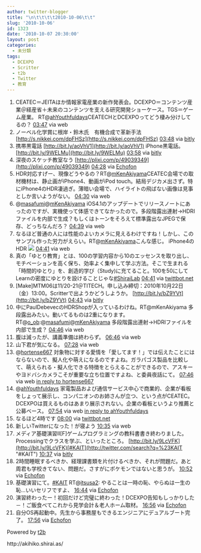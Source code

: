 ```yaml
---
author: twitter-blogger
title: "\n\t\t\t\t2010-10-06\t\t"
slug: '2010-10-06'
id: 1323
date: '2010-10-07 20:30:00'
layout: post
categories:
  - 未分類
tags:
  - DCEXPO
  - Scritter
  - t2b
  - Twitter
  - 教育
---
```


<div xmlns:georss="http://www.georss.org/georss">

1.  <span><span>CEATEC＝JEITAほか情報家電産業の新作発表会。DCEXPO＝コンテンツ産業＠経産省＋未来のコンテンツを支える研究開発ショーケース。TGS＝ゲーム産業。 RT@[ahYouthfuldays](http://twitter.com/ahYouthfuldays "ahYouthfuldays")CEATECHとDCEXPOってどう棲み分けしてるの？</span> <span>[<span>03:47</span>](http://twitter.com/o_ob/status/26557761513) <span>via web</span></span></span>
2.  <span><span>ノーベル化学賞に根岸・鈴木氏　有機合成で革新手法 [http://s.nikkei.com/dpFHSz](http://s.nikkei.com/dpFHSz)</span> <span>[<span>03:48</span>](http://twitter.com/o_ob/status/26557890751) <span>via [bitly](http://bit.ly)</span></span></span>
3.  <span><span>携帯黒電話 [http://bit.ly/aoVhV1](http://bit.ly/aoVhV1) iPhone黒電話。 [http://bit.ly/9WELMu](http://bit.ly/9WELMu)</span> <span>[<span>03:58</span>](http://twitter.com/o_ob/status/26558703681) <span>via [bitly](http://bit.ly)</span></span></span>
4.  <span><span>深夜のスケッチ教室なう [http://plixi.com/p/49039349](http://plixi.com/p/49039349)</span> <span>[<span>04:28</span>](http://twitter.com/o_ob/status/26561408405) <span>via [Echofon](http://www.echofon.com/)</span></span></span>
5.  <span><span>HDR対応すげー、現像どうやるの？RT@[mKenAkiyama](http://twitter.com/mKenAkiyama "mKenAkiyama")CEATEC会場での取材機材は、静止画がiPhone4、動画がiPod touch。結局デジカメ出さず。特にiPhone4のHDR凄過ぎ。薄暗い会場で、ハイライトの飛ばない画像は見事としか言いようがない。</span> <span>[<span>04:30</span>](http://twitter.com/o_ob/status/26561533170) <span>via web</span></span></span>
6.  <span><span>@[masafumi](http://twitter.com/masafumi "masafumi")@[mKenAkiyama](http://twitter.com/mKenAkiyama "mKenAkiyama") iOS4.1のアップデートでリリースノートにあったのですが、実機使って体感できてなかったので。多段階露出連射→HDRIファイルを内部で生成？もしくはトーンをそろえて標準露出なJPEGで保存、どっちなんだろ？</span> <span>[<span>04:39</span>](http://twitter.com/o_ob/status/26562289321) <span>via web</span></span></span>
7.  <span><span>なるほど普通の人には性能のよいカメラに見えるわけですね！しかし、このサンプル作った労力がえらい。RT@[mKenAkiyama](http://twitter.com/mKenAkiyama "mKenAkiyama")こんな感じ。 iPhone4のHDR [![](http://twitpic.com/show/thumb/2v5k8q)](http://twitpic.com/2v5k8q)</span> <span>[<span>04:41</span>](http://twitter.com/o_ob/status/26562475288) <span>via web</span></span></span>
8.  <span><span>真の「ゆとり教育」とは、100の学習内容から10のエッセンスを取り出し、モチベーションを高く保ち、効率よく集中して学ぶ方法。そこで生まれる「時間的ゆとり」を、創造的学び（Study)に充てること。100を50にしてLearnの密度にゆとりを設けることじゃな[#ShiraiLab](http://twitter.com/search?q=%23ShiraiLab "#ShiraiLab")</span> <span>[<span>04:41</span>](http://twitter.com/o_ob/status/26562513478) <span>via [twittbot.net](http://twittbot.net/)</span></span></span>
9.  <span><span>[Make]MTM06は11/20-21＠TITECH。申し込み締切：2010年10月22日（金）13:00。Scritterで出ようかどうしようか。 [http://bit.ly/bZ9YVt](http://bit.ly/bZ9YVt)</span> <span>[<span>04:43</span>](http://twitter.com/o_ob/status/26562660179) <span>via [bitly](http://bit.ly)</span></span></span>
10.  <span><span>中にPaulDebevecのHDRShopが入っているわけね。RT@mKenAkiyama 多段露出みたい。動いてるものは2重になります。 RT@[o_ob](http://twitter.com/o_ob "o_ob"):@[masafumi](http://twitter.com/masafumi "masafumi")@[mKenAkiyama](http://twitter.com/mKenAkiyama "mKenAkiyama") 多段階露出連射→HDRIファイルを内部で生成？</span> <span>[<span>04:46</span>](http://twitter.com/o_ob/status/26562908896) <span>via web</span></span></span>
11.  <span><span>腹は減ったが、講義準備は終わらず。</span> <span>[<span>06:46</span>](http://twitter.com/o_ob/status/26571919299) <span>via web</span></span></span>
12.  <span><span>山下君が気になる。</span> <span>[<span>07:28</span>](http://twitter.com/o_ob/status/26574626921) <span>via web</span></span></span>
13.  <span><span>@[hortense667](http://twitter.com/hortense667 "hortense667") 対象物に対する愛情を「愛してます！」では伝えたことにはならないので、擬人化や萌えになるのですよね。ガラパゴス製品を比較して、萌えられる・擬人化できる特徴をとらえることができるので、アスキーやヨドバシカメラこそが重要な立ち位置ですよね、と委員夜話にて。</span> <span>[<span>07:46</span>](http://twitter.com/o_ob/status/26575794118) <span>via web</span> [in reply to hortense667](http://twitter.com/hortense667/status/26575515041)</span></span>
14.  <span><span>@[ahYouthfuldays](http://twitter.com/ahYouthfuldays "ahYouthfuldays") 家電製品および通信サービス中心で商業的、企業が看板をしょって展示し、コンパニオンのお姉さんが立つ、という点がCEATEC。DCEXPOは買えるものはあまり展示されない。企業の看板というより推薦と公募ベース。</span> <span>[<span>07:54</span>](http://twitter.com/o_ob/status/26576293619) <span>via web</span> [in reply to ahYouthfuldays](http://twitter.com/ahYouthfuldays/status/26575266473)</span></span>
15.  <span><span>なるほど4時です</span> <span>[<span>08:00</span>](http://twitter.com/o_ob/status/26576689500) <span>via [twittbot.net](http://twittbot.net/)</span></span></span>
16.  <span><span>新しいTwitterになった！が寝よう</span> <span>[<span>10:35</span>](http://twitter.com/o_ob/status/26586993247) <span>via web</span></span></span>
17.  <span><span>メディア基礎演習II[F]ゲームプログラミングの教科書書き終わりました。Processingでクラスを学ぶ、といったところ。 [http://bit.ly/9LcVFK](http://bit.ly/9LcVFK)[#KAIT](http://twitter.com/search?q=%23KAIT "#KAIT")</span> <span>[<span>10:37</span>](http://twitter.com/o_ob/status/26587133258) <span>via [bitly](http://bit.ly)</span></span></span>
18.  <span><span>2時間睡眠するべきか、経理課書類を片付けるべきか、それが問題だ。あと周君も学校きてない、問題だ。さすがにポケモンではないと思うが。</span> <span>[<span>10:52</span>](http://twitter.com/o_ob/status/26588135033) <span>via [Echofon](http://www.echofon.com/)</span></span></span>
19.  <span><span>基礎演習にて。[#KAIT](http://twitter.com/search?q=%23KAIT "#KAIT") RT@[itsusa2](http://twitter.com/itsusa2 "itsusa2"): やることは一時の恥、やらぬは一生の恥…いいセリフですよ、</span> <span>[<span>16:44</span>](http://twitter.com/o_ob/status/26616704320) <span>via [Echofon](http://www.echofon.com/)</span></span></span>
20.  <span><span>演習終わったー！初回だけど完璧に終わった！DCEXPO告知もしっかりした－！ご飯食べてこれから見学会計＆老人ホーム取材。</span> <span>[<span>16:56</span>](http://twitter.com/o_ob/status/26617520932) <span>via [Echofon](http://www.echofon.com/)</span></span></span>
21.  <span><span>自分OS再起動中。先生から事務屋もできるエンジニアにデュアルブート完了。</span> <span>[<span>17:56</span>](http://twitter.com/o_ob/status/26621206101) <span>via [Echofon](http://www.echofon.com/)</span></span></span>

</div>

Powered by [t2b](http://t2b.utilz.jp/)

<div>http://akihiko.shirai.as/</div>